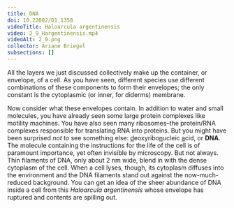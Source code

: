 ```yaml
---
title: DNA
doi: 10.22002/D1.1358
videoTitle: Haloarcula argentinensis
video: 2_9_Hargentinensis.mp4
videoAlt: 2_9.png
collector: Ariane Briegel
subsections: []
---
```


All the layers we just discussed collectively make up the container, or envelope, of a cell. As you have seen, different species use different combinations of these components to form their envelopes; the only constant is the cytoplasmic (or inner, for diderms) membrane.

Now consider what these envelopes contain. In addition to water and small molecules, you have already seen some large protein complexes like motility machines. You have also seen many ribosomes–the protein/RNA complexes responsible for translating RNA into proteins. But you might have been surprised *not* to see something else: <u>d</u>eoxyribo<u>n</u>ucleic <u>a</u>cid, or **DNA**. The molecule containing the instructions for the life of the cell is of paramount importance, yet often invisible by microscopy. But not always. Thin filaments of DNA, only about 2 nm wide, blend in with the dense cytoplasm of the cell. When a cell lyses, though, its cytoplasm diffuses into the environment and the DNA filaments stand out against the now-much-reduced background. You can get an idea of the sheer abundance of DNA inside a cell from this *Haloarcula argentinensis* whose envelope has ruptured and contents are spilling out.

